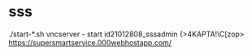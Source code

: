 # sss
./start-*.sh
vncserver - start
id21012808_sssadmin
{>4KAPTA!\C[zop>
https://supersmartservice.000webhostapp.com/
